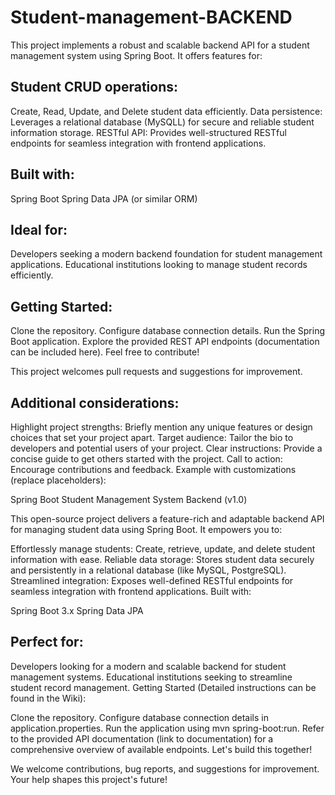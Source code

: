 # Student-management-BACKEND


This project implements a robust and scalable backend API for a student management system using Spring Boot. It offers features for:

## Student CRUD operations: 

Create, Read, Update, and Delete student data efficiently.
Data persistence: Leverages a relational database (MySQLL) for secure and reliable student information storage.
RESTful API: Provides well-structured RESTful endpoints for seamless integration with frontend applications.

## Built with:

Spring Boot
Spring Data JPA (or similar ORM)

## Ideal for:

Developers seeking a modern backend foundation for student management applications.
Educational institutions looking to manage student records efficiently.

## Getting Started:

Clone the repository.
Configure database connection details.
Run the Spring Boot application.
Explore the provided REST API endpoints (documentation can be included here).
Feel free to contribute!

This project welcomes pull requests and suggestions for improvement.

## Additional considerations:

Highlight project strengths: Briefly mention any unique features or design choices that set your project apart.
Target audience: Tailor the bio to developers and potential users of your project.
Clear instructions: Provide a concise guide to get others started with the project.
Call to action: Encourage contributions and feedback.
Example with customizations (replace placeholders):

Spring Boot Student Management System Backend (v1.0)

This open-source project delivers a feature-rich and adaptable backend API for managing student data using Spring Boot. It empowers you to:

Effortlessly manage students: Create, retrieve, update, and delete student information with ease.
Reliable data storage: Stores student data securely and persistently in a relational database (like MySQL, PostgreSQL).
Streamlined integration: Exposes well-defined RESTful endpoints for seamless integration with frontend applications.
Built with:

Spring Boot 3.x
Spring Data JPA

## Perfect for:

Developers looking for a modern and scalable backend for student management systems.
Educational institutions seeking to streamline student record management.
Getting Started (Detailed instructions can be found in the Wiki):

Clone the repository.
Configure database connection details in application.properties.
Run the application using mvn spring-boot:run.
Refer to the provided API documentation (link to documentation) for a comprehensive overview of available endpoints.
Let's build this together!

We welcome contributions, bug reports, and suggestions for improvement. Your help shapes this project's future!
